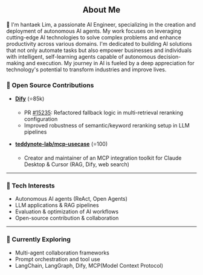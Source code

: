 <h2 align="center">About Me</h2>

👋 I'm hantaek Lim, a passionate AI Engineer, specializing in the creation and deployment of autonomous AI agents. My work focuses on leveraging cutting-edge AI technologies to solve complex problems and enhance productivity across various domains. I'm dedicated to building AI solutions that not only automate tasks but also empower businesses and individuals with intelligent, self-learning agents capable of autonomous decision-making and execution. My journey in AI is fueled by a deep appreciation for technology's potential to transform industries and improve lives.


### 👥 Open Source Contributions

- **[Dify](https://github.com/langgenius/dify)** (⭐️85k)
  - PR [#15235](https://github.com/langgenius/dify/pull/15235): Refactored fallback logic in multi-retrieval reranking configuration
  - Improved robustness of semantic/keyword reranking setup in LLM pipelines

 
- **[teddynote-lab/mcp-usecase](https://github.com/teddynote-lab/mcp-usecase)** (⭐️100)  
  - Creator and maintainer of an MCP integration toolkit for Claude Desktop & Cursor (RAG, Dify, web search)



---

### 🔧 Tech Interests

- Autonomous AI agents (ReAct, Open Agents)
- LLM applications & RAG pipelines
- Evaluation & optimization of AI workflows
- Open-source contribution & collaboration

---

### 🌱 Currently Exploring

- Multi-agent collaboration frameworks
- Prompt orchestration and tool use
- LangChain, LangGraph, Dify, MCP(Model Context Protocol)
